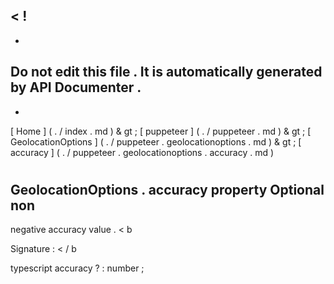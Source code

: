 <
!
-
-
Do
not
edit
this
file
.
It
is
automatically
generated
by
API
Documenter
.
-
-
>
[
Home
]
(
.
/
index
.
md
)
&
gt
;
[
puppeteer
]
(
.
/
puppeteer
.
md
)
&
gt
;
[
GeolocationOptions
]
(
.
/
puppeteer
.
geolocationoptions
.
md
)
&
gt
;
[
accuracy
]
(
.
/
puppeteer
.
geolocationoptions
.
accuracy
.
md
)
#
#
GeolocationOptions
.
accuracy
property
Optional
non
-
negative
accuracy
value
.
<
b
>
Signature
:
<
/
b
>
typescript
accuracy
?
:
number
;
